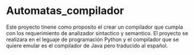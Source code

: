# Automatas_compilador
Este proyecto tinene como proposito el crear un compilador que cumpla con los requerimiento de analizador sintactico y semantico.
El proyecto se realizara en el leguaje de programación Python y el compilador que se quiere emular es el compilador de Java pero traducido al español.
